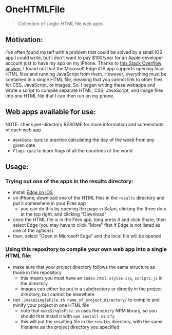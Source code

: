 # OneHTMLFile

> Collection of single-HTML file web apps

## Motivation:

I've often found myself with a problem that could be solved by a small iOS app I could write, but I don't want to pay $100/year for an Apple developer account just to have my app on my iPhone. Thanks to [this Stack Overflow answer](https://stackoverflow.com/a/73903200/14146321), I found out that the Microsoft Edge iOS app supports opening local HTML files and running JavaScript from them. However, everything must be contained in a single HTML file, meaning that you cannot link to other files for CSS, JavaScript, or images. So, I began writing these webapps and wrote a script to compile separate HTML, CSS, JavaScript, and image files into one HTML file that I can then run on my phone.

## Web apps available for use:

NOTE: check per-directory README for more information and screenshots of each web app

- `WeekDate`: quiz to practice calculating the day of the week from any given date
- `Flags`: quiz to learn flags of all the countries of the world

## Usage:

### Trying out one of the apps in the results directory:

- install [Edge on iOS](https://apps.apple.com/app/id1288723196)
- on iPhone, download one of the HTML files in the `results` directory and put it somewhere in your Files app
  - you can do this by opening the page in Safari, clicking the three dots at the top right, and clicking "Download"
- once the HTML file is in the Files app, long press it and click Share, then select Edge (you may have to click "More" first if Edge is not listed as one of the options)
- then, select "Open in Microsoft Edge" and the local file will be opened

### Using this repository to compile your own web app into a single HTML file:

- make sure that your project directory follows the same structure as those in this repository
  - this means you must have an `index.html`, `styles.css`, `scripts.js` in the directory
  - images can either be put in a subdirectory or directly in the project directory, but cannot be elsewhere
- run `./makeSingleFile.sh name_of_project_directory/` to compile and minify your project in one HTML file
  - note that `makeSingleFile.sh` uses the `minify` NPM library, so you should first install it with `npm install minify`
  - this will put the resulting file in the `results` directory, with the same filename as the project directory you specified
